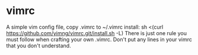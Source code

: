 vimrc
=====
A simple vim config file, copy .vimrc to ~/.vimrc
install:
sh <(curl https://github.com/yimng/vimrc.git/install.sh -L)
There is just one rule you must follow when crafting your own .vimrc.
Don't put any lines in your vimrc that you don't understand.
